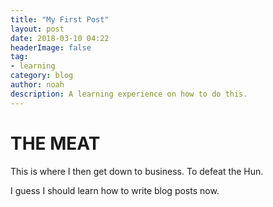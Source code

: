 ```yaml
---
title: "My First Post"
layout: post
date: 2018-03-10 04:22
headerImage: false
tag:
- learning
category: blog
author: noah
description: A learning experience on how to do this.
---
```


# THE MEAT

This is where I then get down to business. To defeat the Hun.

I guess I should learn how to write blog posts now.
